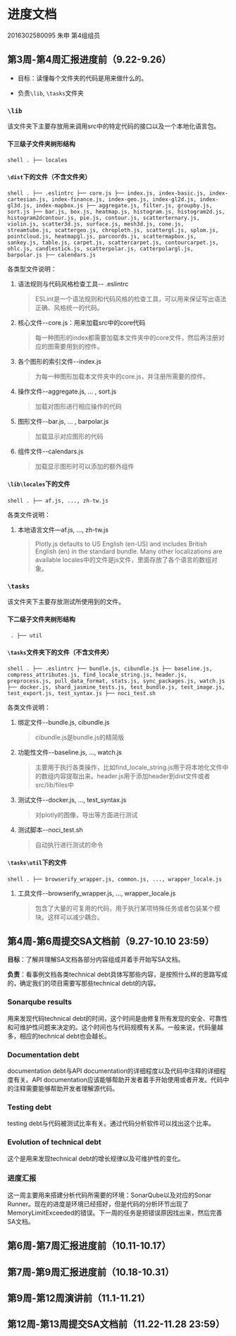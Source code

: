 # 进度文档

2016302580095 朱申 第4组组员

## 第3周-第4周汇报进度前（9.22-9.26）

- 目标：读懂每个文件夹的代码是用来做什么的。

- 负责`\lib`, `\tasks`文件夹

### `\lib`

该文件夹下主要存放用来调用src中的特定代码的接口以及一个本地化语言包。

#### 下三级子文件夹树形结构

​```shell
.
├── locales
​```

#### `\dist`下的文件（不含文件夹）

​```shell
.
├── .eslintrc
├── core.js
├── index.js, index-basic.js, index-cartesian.js, index-finance.js, index-geo.js, index-gl2d.js, index-gl3d.js, index-mapbox.js
├── aggregate.js, filter.js, groupby.js, sort.js
├── bar.js, box.js, heatmap.js, histogram.js, histogram2d.js, histogram2dcontour.js, pie.js, contour.js, scatterternary.js, violin.js, scatter3d.js, surface.js, mesh3d.js, cone.js, streamtube.js, scattergeo.js, chropleth.js, scattergl.js, splom.js, pointcloud.js, heatmapgl.js, parcoords.js, scattermapbox.js, sankey.js, table.js, carpet.js, scattercarpet.js, contourcarpet.js, ohlc.js, candlestick.js, scatterpolar.js, catterpolargl.js, barpolar.js
├── calendars.js
​```

各类型文件说明：

1. 语法规则与代码风格检查工具-- .eslintrc

   > ESLint是一个语法规则和代码风格的检查工具，可以用来保证写出语法正确、风格统一的代码。

2. 核心文件--core.js：用来加载src中的core代码

   > 每一种图形的index都需要加载本文件夹中的core文件，然后再注册对应的图需要用到的控件。

3. 各个图形的索引文件--index.js

   > 为每一种图形加载本文件夹中的core.js，并注册所需要的控件。

4. 操作文件--aggregate.js, ... , sort.js

   > 加载对图形进行相应操作的代码

5. 图形文件--bar.js, ... , barpolar.js

   > 加载显示对应图形的代码

6. 组件文件--calendars.js

   > 加载显示图形时可以添加的额外组件


#### `\lib\locales`下的文件

​```shell
.
├── af.js, ..., zh-tw.js
​```

各类文件说明：

1. 本地语言文件—af.js, ..., zh-tw.js

   > Plotly.js defaults to US English (en-US) and includes British English (en) in the standard bundle. Many other localizations are available
   > locales中的文件是js文件，里面存放了各个语言的数组对象。




### `\tasks`

该文件夹下主要存放测试所使用到的文件。

#### 下二级子文件夹树形结构

​```
.
├── util
​```

#### `\tasks`文件夹下的文件（不含文件夹）

​```shell
.
├── .eslintrc
├── bundle.js, cibundle.js
├── baseline.js, compress_attributes.js, find_locale_string.js, header.js, preprocess.js, pull_data_format, stats.js, sync_packages.js, watch.js
├── docker.js, shard_jasmine_tests.js, test_bundle.js, test_image.js, test_export.js, test_syntax.js
├── noci_test.sh
​```

各类文件说明：

1. 绑定文件--bundle.js, cibundle.js

   > cibundle.js是bundle.js的精简版

2. 功能性文件--baseline.js, ..., watch.js

   > 主要用于执行各类操作，比如find_locale_string.js用于将本地化文件中的数组内容提取出来。header.js用于添加header到dist文件或者src/lib/files中

3. 测试文件--docker.js, ..., test_syntax.js

   > 对plotly的图像，导出等方面进行测试

4. 测试脚本--noci_test.sh

   >自动执行进行测试的命令

#### `\tasks\util`下的文件

​```shell
.
├── browserify_wrapper.js, common.js, ..., wrapper_locale.js
​```

1. 工具文件--browserify_wrapper.js, ..., wrapper_locale.js

   >包含了大量的可复用的代码，用于执行某项特殊任务或者包装某个模块。这样可以减少耦合。

## 第4周-第6周提交SA文档前（9.27-10.10 23:59）

**目标**：了解并理解SA文档各部分内容组成并着手开始写SA文档。

**负责**：看事例文档各类technical debt具体写那些内容，是按照什么样的思路写成的，确定我们的项目需要写那些technical debt的内容。

### Sonarqube results

用来发现代码technical debt的时间，这个时间是由修复所有发现的安全、可靠性和可维护性问题来决定的。这个时间也与代码规模有关系。一般来说，代码量越多，相应的technical debt也会越长。

### Documentation debt

documentation debt与API documentation的详细程度以及代码中注释的详细程度有关。API documentation应该能够帮助开发者着手开始使用或者开发。代码中的注释需要能够帮助开发者理解源代码。

### Testing debt

testing debt与代码被测试比率有关。通过代码分析软件可以找出这个比率。

### Evolution of technical debt

这个是用来发现technical debt的增长规律以及可维护性的变化。

### 进度汇报

这一周主要用来搭建分析代码所需要的环境：SonarQube以及对应的Sonar Runner。现在的进度是环境已经搭好，但是代码的分析环节出现了MemoryLimitExceeded的错误。下一周的任务是把错误原因找出来，然后完善SA文档。

## 第6周-第7周汇报进度前（10.11-10.17）

## 第7周-第9周汇报进度前（10.18-10.31）

## 第9周-第12周演讲前（11.1-11.21）

## 第12周-第13周提交SA文档前（11.22-11.28 23:59）